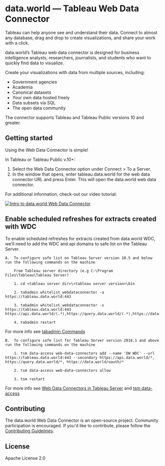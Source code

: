 # data.world — Tableau Web Data Connector

Tableau can help anyone see and understand their data. Connect to almost any database, drag and 
drop to create visualizations, and share your work with a click.

data.world’s Tableau web data connector is designed for business intelligence analysts, 
researchers, journalists, and students who want to quickly find data to visualize.

Create your visualizations with data from multiple sources, including:

* Government agencies
* Academia
* Canonical datasets
* Your own data hosted freely
* Data subsets via SQL
* The open data community

The connector supports Tableau and Tableau Public versions 10 and greater.

## Getting started

Using the Web Data Connector is simple!

In Tableau or Tableau Public v.10+:

1. Select the Web Data Connector option under Connect > To a Server.
2. In the window that opens, enter tableau.data.world for the web data connector URL and press 
Enter. This will open the data.world web data connector.

For additional information, check-out our video tutorial:

[![Intro to data.world Web Data Connector](https://img.youtube.com/vi/B43xnBKbATg/0.jpg)](https://www.youtube.com/watch?v=B43xnBKbATg)

## Enable scheduled refreshes for extracts created with WDC

To enable scheduled refreshes for extracts created from data.world WDC, we'll need to add the WDC and api domains to safe list on the Tableau Server.
    
    A.  To configure safe list on Tableau Server version 10.5 and below run the following commands on the machine
       
        From Tableau server directory (e.g C:\Program Files\Tableau\Tableau Server)

        1. cd <tableau server dir>\<tableau server version>\bin

        2. tabadmin whitelist_webdataconnector -a https://tableau.data.world:443

        3. tabadmin whitelist_webdataconnector -s https://tableau.data.world:443 https://api.data.world/(.*),https://query.data.world/(.*),https://data.world/oauth/(.*)

        4. tabadmin restart

For more info see [tabadmin Commands](https://onlinehelp.tableau.com/v10.5/server/en-us/tabadmin_cmd.htm#whitelist_wdc)
    
    B.  To configure safe list for Tableau Server version 2018.1 and above run the following commands on the machine 

        1. tsm data-access web-data-connectors add --name 'DW WDC' --url https://tableau.data.world:443 --secondary https://api.data.world/*, https://query.data.world/*, https://data.world/oauth/*

        2. tsm data-access web-data-connectors allow

        3. tsm restart

For more info see [Web Data Connectors in Tableau Server](https://onlinehelp.tableau.com/current/server/en-us/datasource_wdc.htm) and [tsm data-access](https://onlinehelp.tableau.com/current/server/en-us/cli_data-access.htm#web-data-connectors-add)


## Contributing

The data.world Web Data Connector is an open-source project. Community participation is encouraged.
If you'd like to contribute, please follow the [Contributing Guidelines](CONTRIBUTING.md).

## License

Apache License 2.0